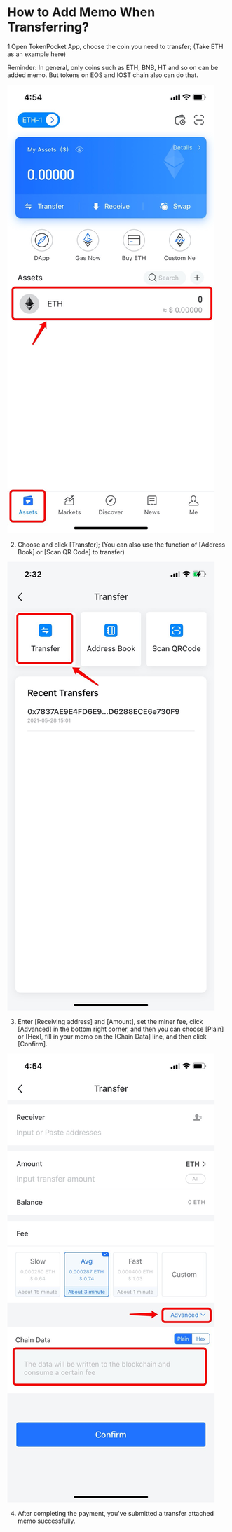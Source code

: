 # How to Add Memo When Transferring?

1.Open TokenPocket App, choose the coin you need to transfer; \(Take ETH as an example here\)

Reminder: In general, only coins such as ETH, BNB, HT and so on can be added memo. But tokens on EOS and IOST chain also can do that.

![](../.gitbook/assets/memo1%20%281%29.jpg)



2. Choose and click \[Transfer\]; \(You can also use the function of \[Address Book\] or \[Scan QR Code\] to transfer\)

![](../.gitbook/assets/ti-xian-2.jpg)

3. Enter \[Receiving address\] and \[Amount\], set the miner fee, click \[Advanced\] in the bottom right corner, and then you can choose \[Plain\] or \[Hex\], fill in your memo on the \[Chain Data\] line, and then click \[Confirm\].

![](../.gitbook/assets/memo2.jpg)



4.  After completing the payment, you've submitted a transfer attached memo successfully. 

